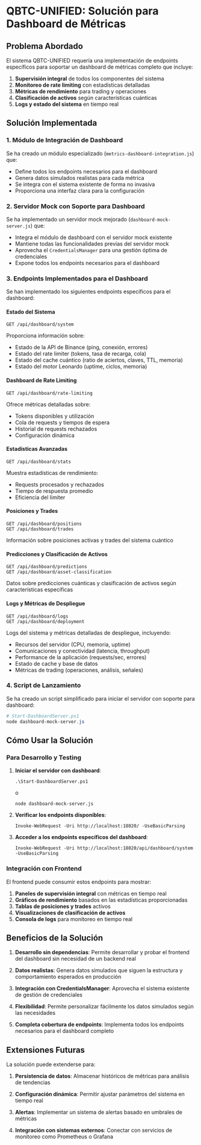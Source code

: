 # QBTC-UNIFIED: Solución para Dashboard de Métricas

## Problema Abordado

El sistema QBTC-UNIFIED requería una implementación de endpoints específicos para soportar un dashboard de métricas completo que incluye:

1. **Supervisión integral** de todos los componentes del sistema
2. **Monitoreo de rate limiting** con estadísticas detalladas
3. **Métricas de rendimiento** para trading y operaciones
4. **Clasificación de activos** según características cuánticas
5. **Logs y estado del sistema** en tiempo real

## Solución Implementada

### 1. Módulo de Integración de Dashboard

Se ha creado un módulo especializado (`metrics-dashboard-integration.js`) que:

- Define todos los endpoints necesarios para el dashboard
- Genera datos simulados realistas para cada métrica
- Se integra con el sistema existente de forma no invasiva
- Proporciona una interfaz clara para la configuración

### 2. Servidor Mock con Soporte para Dashboard

Se ha implementado un servidor mock mejorado (`dashboard-mock-server.js`) que:

- Integra el módulo de dashboard con el servidor mock existente
- Mantiene todas las funcionalidades previas del servidor mock
- Aprovecha el `CredentialsManager` para una gestión óptima de credenciales
- Expone todos los endpoints necesarios para el dashboard

### 3. Endpoints Implementados para el Dashboard

Se han implementado los siguientes endpoints específicos para el dashboard:

#### Estado del Sistema
```
GET /api/dashboard/system
```
Proporciona información sobre:
- Estado de la API de Binance (ping, conexión, errores)
- Estado del rate limiter (tokens, tasa de recarga, cola)
- Estado del cache cuántico (ratio de aciertos, claves, TTL, memoria)
- Estado del motor Leonardo (uptime, ciclos, memoria)

#### Dashboard de Rate Limiting
```
GET /api/dashboard/rate-limiting
```
Ofrece métricas detalladas sobre:
- Tokens disponibles y utilización
- Cola de requests y tiempos de espera
- Historial de requests rechazados
- Configuración dinámica

#### Estadísticas Avanzadas
```
GET /api/dashboard/stats
```
Muestra estadísticas de rendimiento:
- Requests procesados y rechazados
- Tiempo de respuesta promedio
- Eficiencia del limiter

#### Posiciones y Trades
```
GET /api/dashboard/positions
GET /api/dashboard/trades
```
Información sobre posiciones activas y trades del sistema cuántico

#### Predicciones y Clasificación de Activos
```
GET /api/dashboard/predictions
GET /api/dashboard/asset-classification
```
Datos sobre predicciones cuánticas y clasificación de activos según características específicas

#### Logs y Métricas de Despliegue
```
GET /api/dashboard/logs
GET /api/dashboard/deployment
```
Logs del sistema y métricas detalladas de despliegue, incluyendo:
- Recursos del servidor (CPU, memoria, uptime)
- Comunicaciones y conectividad (latencia, throughput)
- Performance de la aplicación (requests/sec, errores)
- Estado de cache y base de datos
- Métricas de trading (operaciones, análisis, señales)

### 4. Script de Lanzamiento

Se ha creado un script simplificado para iniciar el servidor con soporte para dashboard:

```powershell
# Start-DashboardServer.ps1
node dashboard-mock-server.js
```

## Cómo Usar la Solución

### Para Desarrollo y Testing

1. **Iniciar el servidor con dashboard**:
   ```
   .\Start-DashboardServer.ps1
   ```
   o
   ```
   node dashboard-mock-server.js
   ```

2. **Verificar los endpoints disponibles**:
   ```
   Invoke-WebRequest -Uri http://localhost:18020/ -UseBasicParsing
   ```

3. **Acceder a los endpoints específicos del dashboard**:
   ```
   Invoke-WebRequest -Uri http://localhost:18020/api/dashboard/system -UseBasicParsing
   ```

### Integración con Frontend

El frontend puede consumir estos endpoints para mostrar:

1. **Paneles de supervisión integral** con métricas en tiempo real
2. **Gráficos de rendimiento** basados en las estadísticas proporcionadas
3. **Tablas de posiciones y trades** activos
4. **Visualizaciones de clasificación de activos**
5. **Consola de logs** para monitoreo en tiempo real

## Beneficios de la Solución

1. **Desarrollo sin dependencias**: Permite desarrollar y probar el frontend del dashboard sin necesidad de un backend real

2. **Datos realistas**: Genera datos simulados que siguen la estructura y comportamiento esperados en producción

3. **Integración con CredentialsManager**: Aprovecha el sistema existente de gestión de credenciales

4. **Flexibilidad**: Permite personalizar fácilmente los datos simulados según las necesidades

5. **Completa cobertura de endpoints**: Implementa todos los endpoints necesarios para el dashboard completo

## Extensiones Futuras

La solución puede extenderse para:

1. **Persistencia de datos**: Almacenar históricos de métricas para análisis de tendencias

2. **Configuración dinámica**: Permitir ajustar parámetros del sistema en tiempo real

3. **Alertas**: Implementar un sistema de alertas basado en umbrales de métricas

4. **Integración con sistemas externos**: Conectar con servicios de monitoreo como Prometheus o Grafana
